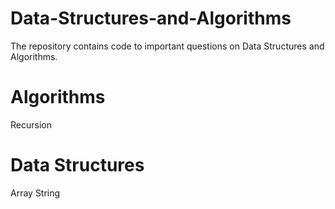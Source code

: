 # Data-Structures-and-Algorithms
The repository contains code to important questions on Data Structures and Algorithms.
# Algorithms
   Recursion

# Data Structures
   Array
   String
